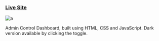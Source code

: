 
### [Live Site](https://admindashboardneatgrey.netlify.app/)

![a](https://user-images.githubusercontent.com/92688327/163788437-5064236a-1cc5-44de-b9a4-abd998650fae.png)


Admin Control Dashboard, built using HTML, CSS and JavaScript. Dark version available by clicking the toggle.
